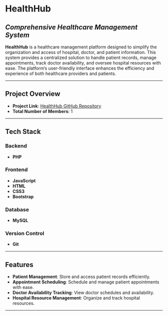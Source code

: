 # HealthHub

## _Comprehensive Healthcare Management System_

**HealthHub** is a healthcare management platform designed to simplify the organization and access of hospital, doctor, and patient information. This system provides a centralized solution to handle patient records, manage appointments, track doctor availability, and oversee hospital resources with ease. The platform’s user-friendly interface enhances the efficiency and experience of both healthcare providers and patients.

---

## Project Overview

- **Project Link**: [HealthHub GitHub Repository](https://github.com/sftSalman/-HealthHub)
- **Total Number of Members**: 1

---

## Tech Stack

### Backend

- **PHP**

### Frontend

- **JavaScript**
- **HTML**
- **CSS3**
- **Bootstrap**

### Database

- **MySQL**

### Version Control

- **Git**

---

## Features

- **Patient Management**: Store and access patient records efficiently.
- **Appointment Scheduling**: Schedule and manage patient appointments with ease.
- **Doctor Availability Tracking**: View doctor schedules and availability.
- **Hospital Resource Management**: Organize and track hospital resources.

---

